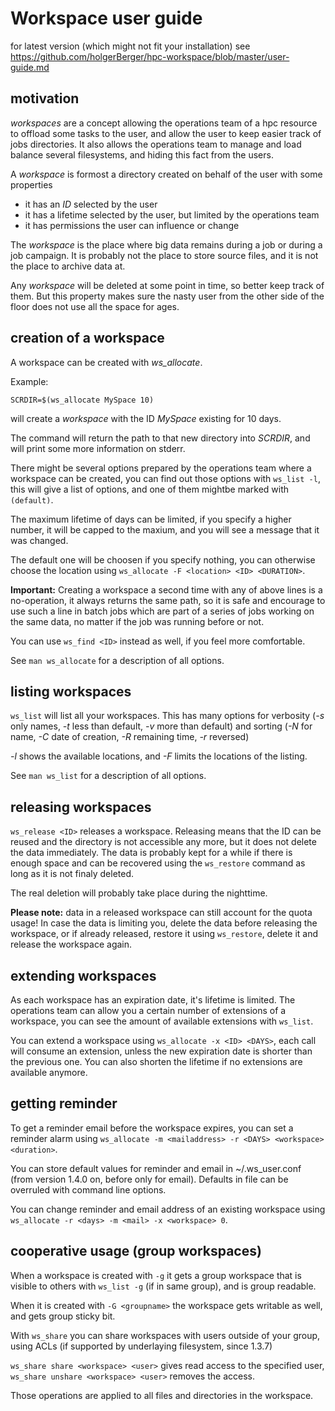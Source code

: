 # Workspace user guide

for latest version (which might not fit your installation) see
    https://github.com/holgerBerger/hpc-workspace/blob/master/user-guide.md


## motivation

*workspaces* are a concept allowing the operations team of a hpc resource to offload some
tasks to the user, and allow the user to keep easier track of jobs directories.
It also allows the operations team to manage and load balance several filesystems,
and hiding this fact from the users.

A *workspace* is formost a directory created on behalf of the user with some properties
- it has an *ID* selected by the user
- it has a lifetime selected by the user, but limited by the operations team
- it has permissions the user can influence or change

The *workspace* is the place where big data remains during a job or during a job campaign.
It is probably not the place to store source files, and it is not the place to archive data at.

Any *workspace* will be deleted at some point in time, so better keep track of them.
But this property makes sure the nasty user from the other side of the floor does not use
all the space for ages.

## creation of a workspace

A workspace can be created with *ws_allocate*.

Example:

```
SCRDIR=$(ws_allocate MySpace 10)
```

will create a *workspace* with the ID *MySpace* existing for 10 days.

The command will return the path to that new directory into *SCRDIR*,
and will print some more information on stderr.

There might be several options prepared by the operations team where a workspace
can be created, you can find out those options with ```ws_list -l```,
this will give a list of options, and one of them mightbe marked with ```(default)```.

The maximum lifetime of days can be limited, if you specify a higher number, it will
be capped to the maxium, and you will see a message that it was changed.

The default one will be choosen if you specify nothing, you can otherwise
choose the location using ```ws_allocate -F <location> <ID> <DURATION>```.

**Important:** Creating a workspace a second time with any of above lines
is a no-operation, it always returns the same path, so it is safe and encourage
to use such a line in batch jobs which are part of a series of jobs working
on the same data, no matter if the job was running before or not.

You can use ```ws_find <ID>``` instead as well, if you feel more comfortable.

See ```man ws_allocate``` for a description of all options.

## listing workspaces

```ws_list``` will list all your workspaces. This has many options for verbosity
(*-s* only names, *-t* less than default, *-v* more than default) and sorting
(*-N* for name, *-C* date of creation, *-R* remaining time, *-r* reversed)

*-l* shows the available locations, and *-F* limits the locations of the listing.

See ```man ws_list``` for a description of all options.

## releasing workspaces

```ws_release <ID>``` releases a workspace.
Releasing means that the ID can be reused and the directory is not accessible any more, 
but it does not delete the data immediately.
The data is probably kept for a while if there is enough space and can be recovered using 
the ```ws_restore``` command as long as it is not finaly deleted. 

The real deletion will probably take place during the nighttime.

**Please note:** data in a released workspace can still account for the quota usage!
In case the data is limiting you, delete the data before releasing the workspace, or if already
released, restore it using ```ws_restore```, delete it and release the workspace again.

## extending workspaces

As each workspace has an expiration date, it's lifetime is limited.
The operations team can allow you a certain number of extensions of a workspace,
you can see the amount of available extensions with ```ws_list```.

You can extend a workspace using ```ws_allocate -x <ID> <DAYS>```,
each call will consume an extension, unless the new expiration date is shorter
than the previous one. You can also shorten the lifetime if no extensions
are available anymore.

## getting reminder

To get a reminder email before the workspace expires, you can set a reminder alarm
using ```ws_allocate -m <mailaddress> -r <DAYS> <workspace> <duration>```.

You can store default values for reminder and email in ~/.ws_user.conf (from version 1.4.0 on, before only for email).
Defaults in file can be overruled with command line options.

You can change reminder and email address of an existing workspace using ```ws_allocate -r <days> -m <mail> -x <workspace> 0```.


## cooperative usage (group workspaces)

When a workspace is created with ```-g``` it gets a group workspace that is visible to others with ```ws_list -g``` (if in same group), 
and is group readable.

When it is created with ```-G <groupname>``` the workspace gets writable as well, and gets group sticky bit.

With ```ws_share``` you can share workspaces with users outside of your group, using ACLs (if supported by underlaying filesystem, since 1.3.7)

```ws_share share <workspace> <user>``` gives read access to the specified user, ```ws_share unshare <workspace> <user>``` removes the access.

Those operations are applied to all files and directories in the workspace.
